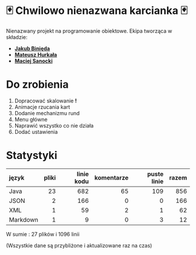 # 🃏 Chwilowo nienazwana karcianka 🃏
Nienazwany projekt na programowanie obiektowe.
Ekipa tworząca w składzie:

 - **[Jakub Binięda](https://github.com/jakubbinieda)**
 - **[Mateusz Hurkała](https://github.com/prolik123)**
 - **[Maciej Sanocki](https://github.com/msanock)**
 

# Do zrobienia 
 1. Dopracować skalowanie **!**
 2. Animacje rzucania kart
 3. Dodanie mechanizmu rund
 4. Menu główne
 5. Naprawić wszystko co nie działa
 6. Dodać ustawienia

# Statystyki
| język | pliki | linie kodu | komentarze | puste linie | razem |
| :--- | ---: | ---: | ---: | ---: | ---: |
| Java | 23 | 682 | 65 | 109 | 856 |
| JSON | 2 | 166 | 0 | 0 | 166 |
| XML | 1 | 59 | 2 | 1 | 62 |
| Markdown | 1 | 9 | 0 | 3 | 12 |

W sumie : 27 plików i 1096 linii

(Wszystkie dane są przybliżone i aktualizowane raz na czas)
